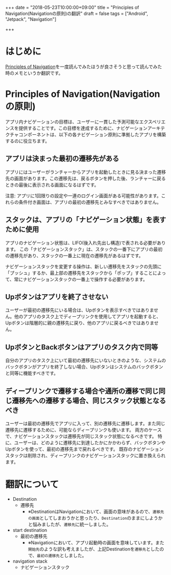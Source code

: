 +++
date = "2018-05-23T10:00:00+09:00"
title = "Principles of Navigation(Navigationの原則)の翻訳"
draft = false
tags = ["Android", "Jetpack", "Navigation"]

+++
# はじめに

[Principles of Navigation](https://developer.android.com/topic/libraries/architecture/navigation/navigation-principles)を一度読んでみたほうが良さそうと思って読んでみた時のメモというか翻訳です。

# Principles of Navigation(Navigationの原則)

アプリ内ナビゲーションの目標は、ユーザーに一貫した予測可能なエクスペリエンスを提供することです。この目標を達成するために、ナビゲーションアーキテクチャコンポーネントは、以下の各ナビゲーション原則に準拠したアプリを構築するのに役立ちます。

## アプリは決まった最初の遷移先がある

アプリにはユーザーがランチャーからアプリを起動したときに見る決まった遷移先の画面があります。この遷移先は、戻るボタンを押した後、ランチャーに戻るときの最後に表示される画面になるはずです。

注意: アプリに1回限りの設定や一連のログイン画面がある可能性があります。これらの条件付き画面は、アプリの最初の遷移先とみなすべきではありません。

## スタックは、アプリの「ナビゲーション状態」を表すために使用

アプリのナビゲーション状態は、LIFO(後入れ先出し構造)で表される必要があります。
この「ナビゲーションスタック」は、スタックの一番下にアプリの最初の遷移先があり、スタックの一番上に現在の遷移先があるはずです。

ナビゲーションスタックを変更する操作は、新しい遷移先をスタックの先頭に「プッシュ」するか、最上部の遷移先をスタックから「ポップ」することによって、常にナビゲーションスタックの一番上で操作する必要があります。

## Upボタンはアプリを終了させない

ユーザーが最初の遷移先にいる場合は、Upボタンを表示すべきではありません。他のアプリのタスク上でディープリンクを使用してアプリを起動すると、Upボタンは階層的に親の遷移先に戻り、他のアプリに戻るべきではありません。

## UpボタンとBackボタンはアプリのタスク内で同等

自分のアプリのタスク上にいて最初の遷移先にいないときのような、システムのバックボタンがアプリを終了しない場合、Upボタンはシステムのバックボタンと同等に機能すべきです。

## ディープリンクで遷移する場合や通所の遷移で同じ同じ遷移先への遷移する場合、同じスタック状態となるべき

ユーザーは最初の遷移先でアプリに入って、別の遷移先に遷移します。また同じ遷移先に遷移するために、可能ならディープリンクも使います。
両方のケースで、ナビゲーションスタックは遷移先が同じスタック状態になるべきです。
特に、ユーザーは、どのように遷移先に到達したかにかかわらず、バックボタンやUpボタンを使って、最初の遷移先まで戻れるべきです。
既存のナビゲーションスタックは削除され、ディープリンクのナビゲーションスタックに置き換えられます。


# 翻訳について

- Destination
    - 遷移先
        - ※DestinationはNavigationにおいて、画面の意味があるので、`遷移先の画面`としてしまおうかと思ったり、`Destination`のままにしようかと悩みましたが、`遷移先`に統一しました。
- start destination
    - 最初の遷移先
        - ※Navigationにおいて、アプリ起動時の画面を意味しています。また`開始先`のような訳も考えましたが、上記Destinationを`遷移先`としたので、`最初の遷移先`としました。
- navigation stack
    - ナビゲーションスタック